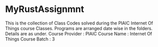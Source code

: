 # MyRustAssignmnt

This is the collection of Class Codes solved during the PIAIC Internet Of Things course Classes. Programs are arranged date wise in the folders.
Details are as under.
Course Provider : PIAIC
Course Name : Internet Of Things
Course Batch : 3
